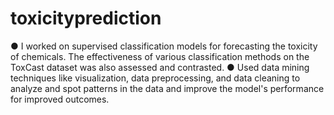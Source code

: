 # toxicityprediction

●	I worked on supervised classification models for forecasting the toxicity of chemicals. The effectiveness of various classification methods on the ToxCast dataset was also assessed and contrasted.
●	Used data mining techniques like visualization, data preprocessing, and data cleaning to analyze and spot patterns in the data and improve the model's performance for improved outcomes.

